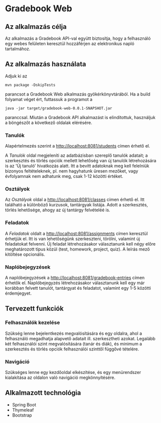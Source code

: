 # Gradebook Web

## Az alkalmazás célja
Az alkalmazás a Gradebook API-val együtt biztosítja, hogy a felhasználó egy webes felületen keresztül 
hozzáférjen az elektronikus napló tartalmához.

## Az alkalmazás használata
Adjuk ki az 
```
mvn package -DskipTests
```
parancsot a Gradebook Web alkalmazás gyökérkönyvtárából. Ha a build folyamat véget ért, futtassuk 
a programot a 
```
java -jar target/gradebook-web-0.0.1-SNAPSHOT.jar
```
paranccsal.
Miután a Gradebook API alkalmazást is elindítottuk, használjuk a böngészőt a következő oldalak elérésére.

### Tanulók
Alapértelmezés szerint a [http://localhost:8081/students](http://localhost:8081/students) címen érhető el.

A *Tanulók* oldal megjeleníti az adatbázisban szereplő tanulók adatait; a szerkesztés és törlés opciók
mellett lehetőség van új tanulók létrehozására is az 'Új tanuló' hivatkozás alatt.
Itt a bevitt adatoknak meg kell felelniük bizonyos feltételeknek, pl. nem hagyhatunk üresen mezőket, 
vagy évfolyamnak nem adhatunk meg, csak 1-12 közötti értéket.

### Osztályok
Az *Osztályok* oldal a [http://localhost:8081/classes](http://localhost:8081/classes) címen érhető el. 
Itt található a különböző kurzusok, tantárgyak listája. Adott a szerkesztés, törlés lehetősége, ahogy
az új tantárgy felvételéé is.

### Feladatok
A *Feladatok* oldalt a [http://localhost:8081/assignments](http://localhost:8081/assignments) címen keresztül
érhetjük el. Itt is van lehetőségünk szerkeszteni, törölni, valamint új feladatokat felvenni. Új feladat
létrehozásakor választanunk kell négy előre meghatározott típus közül (test, homework, project, quiz). A 
leírás mező kitöltése opcionális.

### Naplóbejegyzések
A naplóbejegyzések a [http://localhost:8081/gradebook-entries](http://localhost:8081/gradebook-entries) címen
érhetők el.
Naplóbejegyzés létrehozásakor választanunk kell egy már korábban felvett tanulót, tantárgyat és feladatot, valamint
egy 1-5 közötti érdemjegyet.

## Tervezett funkciók
### Felhasználók kezelése
Szükség lenne bejelentkezés megvalósítására és egy oldalra, ahol a felhasználó megadhatja alapvető adatait ill. szerkesztheti azokat.
Legalább két felhasználói szint megvalósítására (tanár és diák), és minimum a szerkesztés és törlés opciók felhasználói szinttől függővé tételére.
### Navigáció
Szükséges lenne egy kezdőoldal elkészítése, és egy menürendszer kialakítása az oldalon való navigáció megkönnyítésére.

## Alkalmazott technológia
- Spring Boot
- Thymeleaf
- Bootstrap